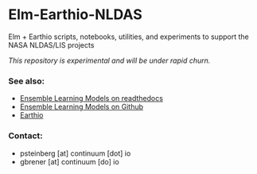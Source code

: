 # Elm-Earthio-NLDAS
Elm + Earthio scripts, notebooks, utilities, and experiments to support the NASA NLDAS/LIS projects

*This repository is experimental and will be under rapid churn.*

### See also:
 * [Ensemble Learning Models on readthedocs](ensemble-learning-models.readthedocs.io)
 * [Ensemble Learning Models on Github](https://github.com/ContinuumIO/elm)
 * [Earthio](https://github.com/ContinuumIO/earthio)
 
### Contact:
 * psteinberg [at] continuum [dot] io
 * gbrener [at] continuum [do] io
